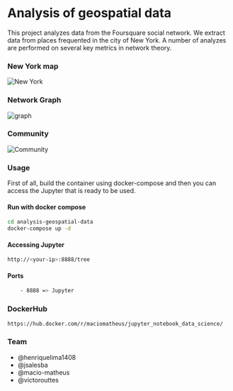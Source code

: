 # Analysis of geospatial data

This project analyzes data from the Foursquare social network. We extract data from places frequented in the city of New York. A number of analyzes are performed on several key metrics in network theory.

### New York map 

![New York](https://raw.githubusercontent.com/macio-matheus/analysis-geospatial-data/develop/docs/nymap.png)

### Network Graph 

![graph](https://raw.githubusercontent.com/macio-matheus/analysis-geospatial-data/develop/docs/network.png)

### Community

![Community](https://raw.githubusercontent.com/macio-matheus/analysis-geospatial-data/develop/docs/community.png)


### Usage
First of all, build the container using docker-compose and then you can 
access the Jupyter that is ready to be used.

#### Run with docker compose
```sh
cd analysis-geospatial-data
docker-compose up -d
```

#### Accessing Jupyter
```sh
http://<your-ip>:8888/tree
```

#### Ports
```sh
    - 8888 => Jupyter
```

### DockerHub
```sh
https://hub.docker.com/r/maciomatheus/jupyter_notebook_data_science/
```

### Team

- @henriquelima1408
- @jsalesba
- @macio-matheus
- @victorouttes